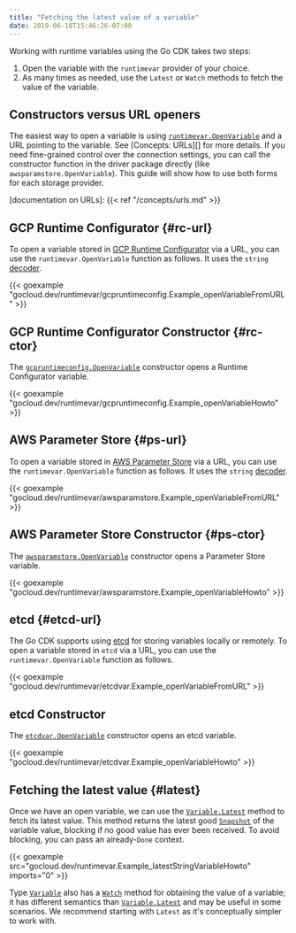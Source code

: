 ```yaml
---
title: "Fetching the latest value of a variable"
date: 2019-06-18T15:46:26-07:00
---
```


Working with runtime variables using the Go CDK takes two steps:

1. Open the variable with the `runtimevar` provider of your choice.
2. As many times as needed, use the `Latest` or `Watch` methods to fetch the
   value of the variable.

## Constructors versus URL openers

The easiest way to open a variable is using [`runtimevar.OpenVariable`][] and a
URL pointing to the variable. See [Concepts: URLs][] for more
details. If you need fine-grained control over the connection settings, you can
call the constructor function in the driver package directly (like
`awsparamstore.OpenVariable`). This guide will show how to use both forms for
each storage provider.

[documentation on URLs]: {{< ref "/concepts/urls.md" >}}

[`runtimevar.OpenVariable`]:
https://godoc.org/gocloud.dev/runtimevar#OpenVariable

## GCP Runtime Configurator {#rc-url}

To open a variable stored in [GCP Runtime Configurator][] via a URL, you can use
the `runtimevar.OpenVariable` function as follows. It uses the `string`
[decoder][].

{{< goexample
"gocloud.dev/runtimevar/gcpruntimeconfig.Example_openVariableFromURL" >}}

[decoder]: https://godoc.org/gocloud.dev/runtimevar#Decoder
[GCP Runtime Configurator]: https://cloud.google.com/deployment-manager/runtime-configurator/

## GCP Runtime Configurator Constructor {#rc-ctor}

The [`gcpruntimeconfig.OpenVariable`][] constructor opens a Runtime Configurator
variable.

{{< goexample
"gocloud.dev/runtimevar/gcpruntimeconfig.Example_openVariableHowto" >}}

[`gcpruntimeconfig.OpenVariable`]: https://godoc.org/gocloud.dev/runtimevar/gcpruntimeconfig#OpenVariable

## AWS Parameter Store {#ps-url}

To open a variable stored in [AWS Parameter Store][] via a URL, you can use the
`runtimevar.OpenVariable` function as follows. It uses the `string` [decoder][].

{{< goexample
"gocloud.dev/runtimevar/awsparamstore.Example_openVariableFromURL" >}}

[AWS Parameter Store]:
https://docs.aws.amazon.com/systems-manager/latest/userguide/systems-manager-parameter-store.html

## AWS Parameter Store Constructor {#ps-ctor}

The [`awsparamstore.OpenVariable`][] constructor opens a Parameter Store
variable.

{{< goexample "gocloud.dev/runtimevar/awsparamstore.Example_openVariableHowto" >}}

[`awsparamstore.OpenVariable`]:
https://godoc.org/gocloud.dev/runtimevar/awsparamstore#OpenVariable

## etcd {#etcd-url}

The Go CDK supports using [etcd][] for storing variables locally or
remotely. To open a variable stored in `etcd` via a URL, you can use the
`runtimevar.OpenVariable` function as follows.

{{< goexample
"gocloud.dev/runtimevar/etcdvar.Example_openVariableFromURL" >}}

[etcd]: https://etcd.io/

## etcd Constructor

The [`etcdvar.OpenVariable`][] constructor opens an etcd variable.

[`etcdvar.OpenVariable`]:
https://godoc.org/gocloud.dev/runtimevar/etcdvar#OpenVariable

{{< goexample "gocloud.dev/runtimevar/etcdvar.Example_openVariableHowto" >}}

## Fetching the latest value {#latest}

Once we have an open variable, we can use the [`Variable.Latest`][] method to
fetch its latest value. This method returns the latest good [`Snapshot`][] of
the variable value, blocking if no good value has ever been received. To avoid
blocking, you can pass an already-`Done` context.

{{< goexample src="gocloud.dev/runtimevar.Example_latestStringVariableHowto"
imports="0" >}}

Type [`Variable`][] also has a [`Watch`][] method for obtaining the value of
a variable; it has different semantics than [`Variable.Latest`][] and may be
useful in some scenarios. We recommend starting with `Latest` as it's
conceptually simpler to work with.

[`Variable.Latest`]: https://godoc.org/gocloud.dev/runtimevar#Variable.Latest
[`Variable`]: https://godoc.org/gocloud.dev/runtimevar#Variable
[`Snapshot`]: https://godoc.org/gocloud.dev/runtimevar#Snapshot
[`Watch`]: https://godoc.org/gocloud.dev/runtimevar#Variable.Watch

